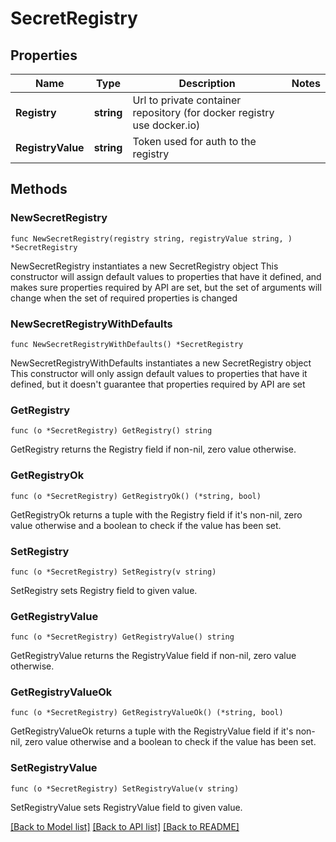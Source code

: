 # SecretRegistry

## Properties

Name | Type | Description | Notes
------------ | ------------- | ------------- | -------------
**Registry** | **string** | Url to private container repository (for docker registry use docker.io) | 
**RegistryValue** | **string** | Token used for auth to the registry | 

## Methods

### NewSecretRegistry

`func NewSecretRegistry(registry string, registryValue string, ) *SecretRegistry`

NewSecretRegistry instantiates a new SecretRegistry object
This constructor will assign default values to properties that have it defined,
and makes sure properties required by API are set, but the set of arguments
will change when the set of required properties is changed

### NewSecretRegistryWithDefaults

`func NewSecretRegistryWithDefaults() *SecretRegistry`

NewSecretRegistryWithDefaults instantiates a new SecretRegistry object
This constructor will only assign default values to properties that have it defined,
but it doesn't guarantee that properties required by API are set

### GetRegistry

`func (o *SecretRegistry) GetRegistry() string`

GetRegistry returns the Registry field if non-nil, zero value otherwise.

### GetRegistryOk

`func (o *SecretRegistry) GetRegistryOk() (*string, bool)`

GetRegistryOk returns a tuple with the Registry field if it's non-nil, zero value otherwise
and a boolean to check if the value has been set.

### SetRegistry

`func (o *SecretRegistry) SetRegistry(v string)`

SetRegistry sets Registry field to given value.


### GetRegistryValue

`func (o *SecretRegistry) GetRegistryValue() string`

GetRegistryValue returns the RegistryValue field if non-nil, zero value otherwise.

### GetRegistryValueOk

`func (o *SecretRegistry) GetRegistryValueOk() (*string, bool)`

GetRegistryValueOk returns a tuple with the RegistryValue field if it's non-nil, zero value otherwise
and a boolean to check if the value has been set.

### SetRegistryValue

`func (o *SecretRegistry) SetRegistryValue(v string)`

SetRegistryValue sets RegistryValue field to given value.



[[Back to Model list]](../README.md#documentation-for-models) [[Back to API list]](../README.md#documentation-for-api-endpoints) [[Back to README]](../README.md)



